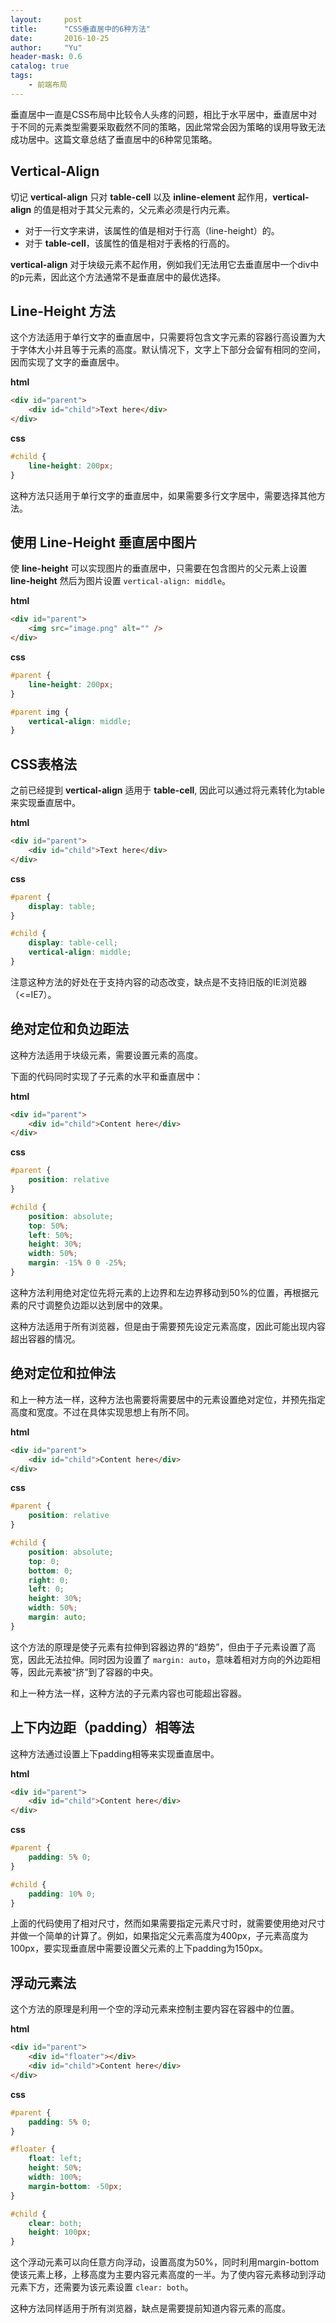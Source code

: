 ```yaml
---
layout:     post
title:      "CSS垂直居中的6种方法"
date:       2016-10-25
author:     "Yu"
header-mask: 0.6
catalog: true
tags:
    - 前端布局
---
```


垂直居中一直是CSS布局中比较令人头疼的问题，相比于水平居中，垂直居中对于不同的元素类型需要采取截然不同的策略，因此常常会因为策略的误用导致无法成功居中。这篇文章总结了垂直居中的6种常见策略。

## Vertical-Align

切记 **vertical-align** 只对 **table-cell** 以及 **inline-element** 起作用，**vertical-align** 的值是相对于其父元素的，父元素必须是行内元素。

* 对于一行文字来讲，该属性的值是相对于行高（line-height）的。
* 对于 **table-cell**，该属性的值是相对于表格的行高的。

**vertical-align** 对于块级元素不起作用，例如我们无法用它去垂直居中一个div中的p元素，因此这个方法通常不是垂直居中的最优选择。


## Line-Height 方法

这个方法适用于单行文字的垂直居中，只需要将包含文字元素的容器行高设置为大于字体大小并且等于元素的高度。默认情况下，文字上下部分会留有相同的空间，因而实现了文字的垂直居中。

**html**

```html
<div id="parent">
    <div id="child">Text here</div>
</div>
```

**css**

```css
#child {
    line-height: 200px;
}
```

这种方法只适用于单行文字的垂直居中，如果需要多行文字居中，需要选择其他方法。


## 使用 Line-Height 垂直居中图片

使 **line-height** 可以实现图片的垂直居中，只需要在包含图片的父元素上设置 **line-height** 然后为图片设置 `vertical-align: middle`。

**html**

```html
<div id="parent">
    <img src="image.png" alt="" />
</div>
```

**css**

```css
#parent { 
    line-height: 200px;
}

#parent img {
    vertical-align: middle;
}
```

## CSS表格法

之前已经提到 **vertical-align** 适用于 **table-cell**, 因此可以通过将元素转化为table来实现垂直居中。

**html**

```html
<div id="parent">
    <div id="child">Text here</div>
</div>
```

**css**

```css
#parent {
    display: table;
}

#child {
    display: table-cell;
    vertical-align: middle;
}
```

注意这种方法的好处在于支持内容的动态改变，缺点是不支持旧版的IE浏览器（<=IE7）。

## 绝对定位和负边距法

这种方法适用于块级元素，需要设置元素的高度。

下面的代码同时实现了子元素的水平和垂直居中：

**html**

```html
<div id="parent">
    <div id="child">Content here</div>
</div>
```

**css**

```css
#parent {
    position: relative
}

#child {
    position: absolute;
    top: 50%;
    left: 50%;
    height: 30%;
    width: 50%;
    margin: -15% 0 0 -25%;
}
```

这种方法利用绝对定位先将元素的上边界和左边界移动到50%的位置，再根据元素的尺寸调整负边距以达到居中的效果。

这种方法适用于所有浏览器，但是由于需要预先设定元素高度，因此可能出现内容超出容器的情况。


## 绝对定位和拉伸法

和上一种方法一样，这种方法也需要将需要居中的元素设置绝对定位，并预先指定高度和宽度。不过在具体实现思想上有所不同。

**html**

```html
<div id="parent">
    <div id="child">Content here</div>
</div>
```

**css**

```css
#parent {
    position: relative
}

#child {
    position: absolute;
    top: 0;
    bottom: 0;
    right: 0;
    left: 0;
    height: 30%;
    width: 50%;
    margin: auto;
}
```

这个方法的原理是使子元素有拉伸到容器边界的“趋势”，但由于子元素设置了高宽，因此无法拉伸。同时因为设置了 `margin: auto`，意味着相对方向的外边距相等，因此元素被“挤”到了容器的中央。

和上一种方法一样，这种方法的子元素内容也可能超出容器。

## 上下内边距（padding）相等法

这种方法通过设置上下padding相等来实现垂直居中。

**html**

```html
<div id="parent">
    <div id="child">Content here</div>
</div>
```

**css**

```css
#parent {
    padding: 5% 0;
}

#child {
    padding: 10% 0;
}
```

上面的代码使用了相对尺寸，然而如果需要指定元素尺寸时，就需要使用绝对尺寸并做一个简单的计算了。例如，如果指定父元素高度为400px，子元素高度为100px，要实现垂直居中需要设置父元素的上下padding为150px。


## 浮动元素法

这个方法的原理是利用一个空的浮动元素来控制主要内容在容器中的位置。

**html**

```html
<div id="parent">
    <div id="floater"></div>
    <div id="child">Content here</div>
</div>
```

**css**

```css
#parent {
    padding: 5% 0;
}

#floater {
    float: left;
    height: 50%;
    width: 100%;
    margin-bottom: -50px;
}

#child {
    clear: both;
    height: 100px;
}
```

这个浮动元素可以向任意方向浮动，设置高度为50%，同时利用margin-bottom使该元素上移，上移高度为主要内容元素高度的一半。为了使内容元素移动到浮动元素下方，还需要为该元素设置 `clear: both`。

这种方法同样适用于所有浏览器，缺点是需要提前知道内容元素的高度。











